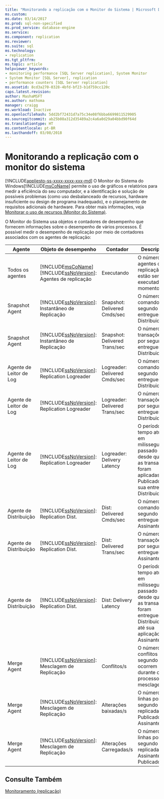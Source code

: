 ```yaml
---
title: "Monitorando a replicação com o Monitor do Sistema | Microsoft Docs"
ms.custom: 
ms.date: 03/14/2017
ms.prod: sql-non-specified
ms.prod_service: database-engine
ms.service: 
ms.component: replication
ms.reviewer: 
ms.suite: sql
ms.technology:
- replication
ms.tgt_pltfrm: 
ms.topic: article
helpviewer_keywords:
- monitoring performance [SQL Server replication], System Monitor
- System Monitor [SQL Server], replication
- performance counters [SQL Server replication]
ms.assetid: 8cd3a270-0328-4bfd-bf23-b1d759cc120c
caps.latest.revision: 
author: MashaMSFT
ms.author: mathoma
manager: craigg
ms.workload: Inactive
ms.openlocfilehash: 5dd2bf72431d7a75c34e08f6bba6699811529905
ms.sourcegitcommit: ab25b08a312d35489a2c4a6a0d29a04bbd90f64d
ms.translationtype: HT
ms.contentlocale: pt-BR
ms.lasthandoff: 03/08/2018
---
```

# <a name="monitoring-replication-with-system-monitor"></a>Monitorando a replicação com o monitor do sistema
[!INCLUDE[appliesto-ss-xxxx-xxxx-xxx-md](../../../includes/appliesto-ss-xxxx-xxxx-xxx-md.md)]
  O Monitor do Sistema do Windows[!INCLUDE[msCoName](../../../includes/msconame-md.md)] permite o uso de gráficos e relatórios para medir a eficiência do seu computador, e a identificação e solução de possíveis problemas (como uso desbalanceado de recursos, hardware insuficiente ou design de programa inadequado), e o planejamento de requisitos adicionais de hardware. Para obter mais informações, veja [Monitorar o uso de recursos &#40;Monitor do Sistema&#41;](../../../relational-databases/performance-monitor/monitor-resource-usage-system-monitor.md).  
  
 O Monitor do Sistema usa objetos e contadores de desempenho que fornecem informações sobre o desempenho de vários processos. É possível medir o desempenho de replicação por meio de contadores associados com os agentes de replicação:  
  
|Agente|Objeto de desempenho|Contador|Description|  
|-----------|------------------------|-------------|-----------------|  
|Todos os agentes|[!INCLUDE[msCoName](../../../includes/msconame-md.md)] [!INCLUDE[ssNoVersion](../../../includes/ssnoversion-md.md)]: Agentes de replicação|Executando|O número de agentes de replicação que estão sendo executados no momento.|  
|Snapshot Agent|[!INCLUDE[ssNoVersion](../../../includes/ssnoversion-md.md)]: Instantâneo de Replicação|Snapshot: Delivered Cmds/sec|O número de comandos por segundo entregues ao Distribuidor.|  
|Snapshot Agent|[!INCLUDE[ssNoVersion](../../../includes/ssnoversion-md.md)]: Instantâneo de Replicação|Snapshot: Delivered Trans/sec|O número de transações por segundo entregues ao Distribuidor.|  
|Agente de Leitor de Log|[!INCLUDE[ssNoVersion](../../../includes/ssnoversion-md.md)]: Replication Logreader|Logreader: Delivered Cmds/sec|O número de comandos por segundo entregues ao Distribuidor.|  
|Agente de Leitor de Log|[!INCLUDE[ssNoVersion](../../../includes/ssnoversion-md.md)]: Replication Logreader|Logreader: Delivered Trans/sec|O número de transações por segundo entregues ao Distribuidor.|  
|Agente de Leitor de Log|[!INCLUDE[ssNoVersion](../../../includes/ssnoversion-md.md)]: Replication Logreader|Logreader: Delivery Latency|O período de tempo atual, em milissegundos, passado desde quando as transações foram aplicadas no Publicador até sua entrega no Distribuidor.|  
|Agente de Distribuição|[!INCLUDE[ssNoVersion](../../../includes/ssnoversion-md.md)]: Replication Dist.|Dist: Delivered Cmds/sec|O número de comandos por segundo entregues ao Assinante.|  
|Agente de Distribuição|[!INCLUDE[ssNoVersion](../../../includes/ssnoversion-md.md)]: Replication Dist.|Dist: Delivered Trans/sec|O número de transações por segundo entregues ao Assinante.|  
|Agente de Distribuição|[!INCLUDE[ssNoVersion](../../../includes/ssnoversion-md.md)]: Replication Dist.|Dist: Delivery Latency|O período de tempo atual, em milissegundos, passado desde quando as transações foram entregues ao Distribuidor até sua aplicação no Assinante.|  
|Merge Agent|[!INCLUDE[ssNoVersion](../../../includes/ssnoversion-md.md)]: Mesclagem de Replicação|Conflitos/s|O número de conflitos por segundo que ocorrem durante o processo de mesclagem.|  
|Merge Agent|[!INCLUDE[ssNoVersion](../../../includes/ssnoversion-md.md)]: Mesclagem de Replicação|Alterações baixadas/s|O número de linhas por segundo replicadas do Publicador ao Assinante.|  
|Merge Agent|[!INCLUDE[ssNoVersion](../../../includes/ssnoversion-md.md)]: Mesclagem de Replicação|Alterações Carregadas/s|O número de linhas por segundo replicadas do Assinante ao Publicador.|  
  
## <a name="see-also"></a>Consulte Também  
 [Monitoramento &#40;replicação&#41;](../../../relational-databases/replication/monitor/monitoring-replication.md)  
  
  
